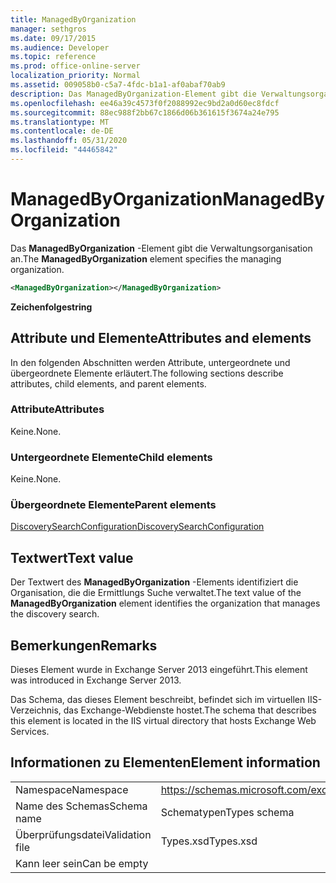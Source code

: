 ```yaml
---
title: ManagedByOrganization
manager: sethgros
ms.date: 09/17/2015
ms.audience: Developer
ms.topic: reference
ms.prod: office-online-server
localization_priority: Normal
ms.assetid: 009058b0-c5a7-4fdc-b1a1-af0abaf70ab9
description: Das ManagedByOrganization-Element gibt die Verwaltungsorganisation an.
ms.openlocfilehash: ee46a39c4573f0f2088992ec9bd2a0d60ec8fdcf
ms.sourcegitcommit: 88ec988f2bb67c1866d06b361615f3674a24e795
ms.translationtype: MT
ms.contentlocale: de-DE
ms.lasthandoff: 05/31/2020
ms.locfileid: "44465842"
---
```

# <a name="managedbyorganization"></a><span data-ttu-id="da351-103">ManagedByOrganization</span><span class="sxs-lookup"><span data-stu-id="da351-103">ManagedByOrganization</span></span>

<span data-ttu-id="da351-104">Das **ManagedByOrganization** -Element gibt die Verwaltungsorganisation an.</span><span class="sxs-lookup"><span data-stu-id="da351-104">The **ManagedByOrganization** element specifies the managing organization.</span></span> 
  
```XML
<ManagedByOrganization></ManagedByOrganization>
```

 <span data-ttu-id="da351-105">**Zeichenfolge**</span><span class="sxs-lookup"><span data-stu-id="da351-105">**string**</span></span>
## <a name="attributes-and-elements"></a><span data-ttu-id="da351-106">Attribute und Elemente</span><span class="sxs-lookup"><span data-stu-id="da351-106">Attributes and elements</span></span>

<span data-ttu-id="da351-107">In den folgenden Abschnitten werden Attribute, untergeordnete und übergeordnete Elemente erläutert.</span><span class="sxs-lookup"><span data-stu-id="da351-107">The following sections describe attributes, child elements, and parent elements.</span></span>
  
### <a name="attributes"></a><span data-ttu-id="da351-108">Attribute</span><span class="sxs-lookup"><span data-stu-id="da351-108">Attributes</span></span>

<span data-ttu-id="da351-109">Keine.</span><span class="sxs-lookup"><span data-stu-id="da351-109">None.</span></span>
  
### <a name="child-elements"></a><span data-ttu-id="da351-110">Untergeordnete Elemente</span><span class="sxs-lookup"><span data-stu-id="da351-110">Child elements</span></span>

<span data-ttu-id="da351-111">Keine.</span><span class="sxs-lookup"><span data-stu-id="da351-111">None.</span></span>
  
### <a name="parent-elements"></a><span data-ttu-id="da351-112">Übergeordnete Elemente</span><span class="sxs-lookup"><span data-stu-id="da351-112">Parent elements</span></span>

[<span data-ttu-id="da351-113">DiscoverySearchConfiguration</span><span class="sxs-lookup"><span data-stu-id="da351-113">DiscoverySearchConfiguration</span></span>](discoverysearchconfiguration.md)
  
## <a name="text-value"></a><span data-ttu-id="da351-114">Textwert</span><span class="sxs-lookup"><span data-stu-id="da351-114">Text value</span></span>

<span data-ttu-id="da351-115">Der Textwert des **ManagedByOrganization** -Elements identifiziert die Organisation, die die Ermittlungs Suche verwaltet.</span><span class="sxs-lookup"><span data-stu-id="da351-115">The text value of the **ManagedByOrganization** element identifies the organization that manages the discovery search.</span></span> 
  
## <a name="remarks"></a><span data-ttu-id="da351-116">Bemerkungen</span><span class="sxs-lookup"><span data-stu-id="da351-116">Remarks</span></span>

<span data-ttu-id="da351-117">Dieses Element wurde in Exchange Server 2013 eingeführt.</span><span class="sxs-lookup"><span data-stu-id="da351-117">This element was introduced in Exchange Server 2013.</span></span>
  
<span data-ttu-id="da351-118">Das Schema, das dieses Element beschreibt, befindet sich im virtuellen IIS-Verzeichnis, das Exchange-Webdienste hostet.</span><span class="sxs-lookup"><span data-stu-id="da351-118">The schema that describes this element is located in the IIS virtual directory that hosts Exchange Web Services.</span></span>
  
## <a name="element-information"></a><span data-ttu-id="da351-119">Informationen zu Elementen</span><span class="sxs-lookup"><span data-stu-id="da351-119">Element information</span></span>

|||
|:-----|:-----|
|<span data-ttu-id="da351-120">Namespace</span><span class="sxs-lookup"><span data-stu-id="da351-120">Namespace</span></span>  <br/> |https://schemas.microsoft.com/exchange/services/2006/types  <br/> |
|<span data-ttu-id="da351-121">Name des Schemas</span><span class="sxs-lookup"><span data-stu-id="da351-121">Schema name</span></span>  <br/> |<span data-ttu-id="da351-122">Schematypen</span><span class="sxs-lookup"><span data-stu-id="da351-122">Types schema</span></span>  <br/> |
|<span data-ttu-id="da351-123">Überprüfungsdatei</span><span class="sxs-lookup"><span data-stu-id="da351-123">Validation file</span></span>  <br/> |<span data-ttu-id="da351-124">Types.xsd</span><span class="sxs-lookup"><span data-stu-id="da351-124">Types.xsd</span></span>  <br/> |
|<span data-ttu-id="da351-125">Kann leer sein</span><span class="sxs-lookup"><span data-stu-id="da351-125">Can be empty</span></span>  <br/> ||
   

